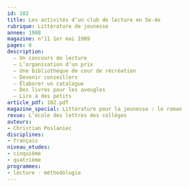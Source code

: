 ```yaml
---
id: 102
title: Les activités d’un club de lecture en 5e-4e
rubrique: Littérature de jeunesse
annee: 1988
magazine: n°11 1er mai 1989
pages: 6
description: 
  – Un concours de lecture
  – L’organisation d’un prix
  – Une bibliothèque de cour de récréation
  – Devenir conseillers
  – Élaborer un catalogue
  – Des livres pour les aveugles
  – Lire à des petits
article_pdf: 102.pdf
magazine_special: Littérature pour la jeunesse : le roman
revue: L’école des lettres des collèges
auteurs:
- Christian Poslaniec
disciplines:
- français
niveau_etudes:
- cinquième
- quatrième
programmes:
- lecture - méthodologie
---
```

